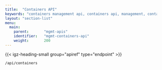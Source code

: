 ```yaml
---
title:  "Containers API"
keywords: "containers management api, containers api, management, containers management, containers, /api/containers, api endpoints"
layout: "section-list"
menu:
  main:
    parent:       "mgmt-apis"
    identifier:   "mgmt-containers-api"
    weight:       200
---
```


<!-- ---------------------------------------- -->
{{< igz-heading-small group="apiref" type="endpoint" >}}

`/api/containers`

